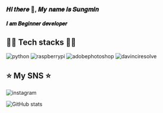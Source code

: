 ### 𝑯𝒊 𝒕𝒉𝒆𝒓𝒆 👋, 𝑴𝒚 𝒏𝒂𝒎𝒆 𝒊𝒔 𝑺𝒖𝒏𝒈𝒎𝒊𝒏
#### 𝑰 𝒂𝒎 𝑩𝒆𝒈𝒊𝒏𝒏𝒆𝒓 𝒅𝒆𝒗𝒆𝒍𝒐𝒑𝒆𝒓

## 👨‍💻 Tech stacks 👨‍💻
<img alt="python" src ="https://img.shields.io/badge/Python-3776AB.svg?&style=for-the-badge&logo=python&logoColor=white"/> <img alt="raspberrypi" src ="https://img.shields.io/badge/RaspberryPi-A22846.svg?&style=for-the-badge&logo=raspberrypi&logoColor=white"/> <img alt="adobephotoshop" src ="https://img.shields.io/badge/Photoshop-31A8FF.svg?&style=for-the-badge&logo=adobephotoshop&logoColor=white"/> <img alt="davinciresolve" src ="https://img.shields.io/badge/DavinciResolve-233A51.svg?&style=for-the-badge&logo=davinciresolve&logoColor=white"/>
## ⭐️ My SNS ⭐️
<img alt="instagram" src ="https://img.shields.io/badge/'_._eman_on_._'-E4405F.svg?&style=for-the-badge&logo=instagram&logoColor=white"/>


![GitHub stats](https://github-readme-stats.vercel.app/api?username=H0wtocode&show_icons=true)  
